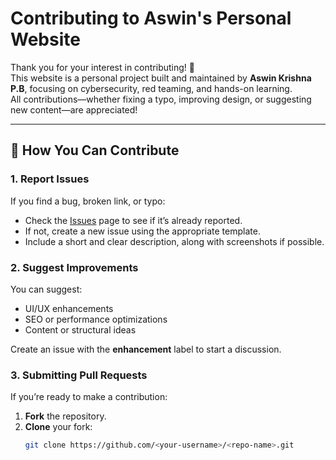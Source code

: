 # Contributing to Aswin's Personal Website

Thank you for your interest in contributing! 🎉  
This website is a personal project built and maintained by **Aswin Krishna P.B**, focusing on cybersecurity, red teaming, and hands-on learning.  
All contributions—whether fixing a typo, improving design, or suggesting new content—are appreciated!

---

## 🧭 How You Can Contribute

### 1. Report Issues
If you find a bug, broken link, or typo:
- Check the [Issues](../../issues) page to see if it’s already reported.
- If not, create a new issue using the appropriate template.
- Include a short and clear description, along with screenshots if possible.

### 2. Suggest Improvements
You can suggest:
- UI/UX enhancements
- SEO or performance optimizations
- Content or structural ideas

Create an issue with the **enhancement** label to start a discussion.

### 3. Submitting Pull Requests
If you’re ready to make a contribution:
1. **Fork** the repository.
2. **Clone** your fork:
   ```bash
   git clone https://github.com/<your-username>/<repo-name>.git
